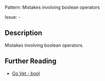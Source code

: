 Pattern: Mistakes involving boolean operators

Issue: -

## Description

Mistakes involving boolean operators.

## Further Reading

* [Go Vet - bool](https://golang.org/cmd/vet/#hdr-Mistakes_involving_boolean_operators)